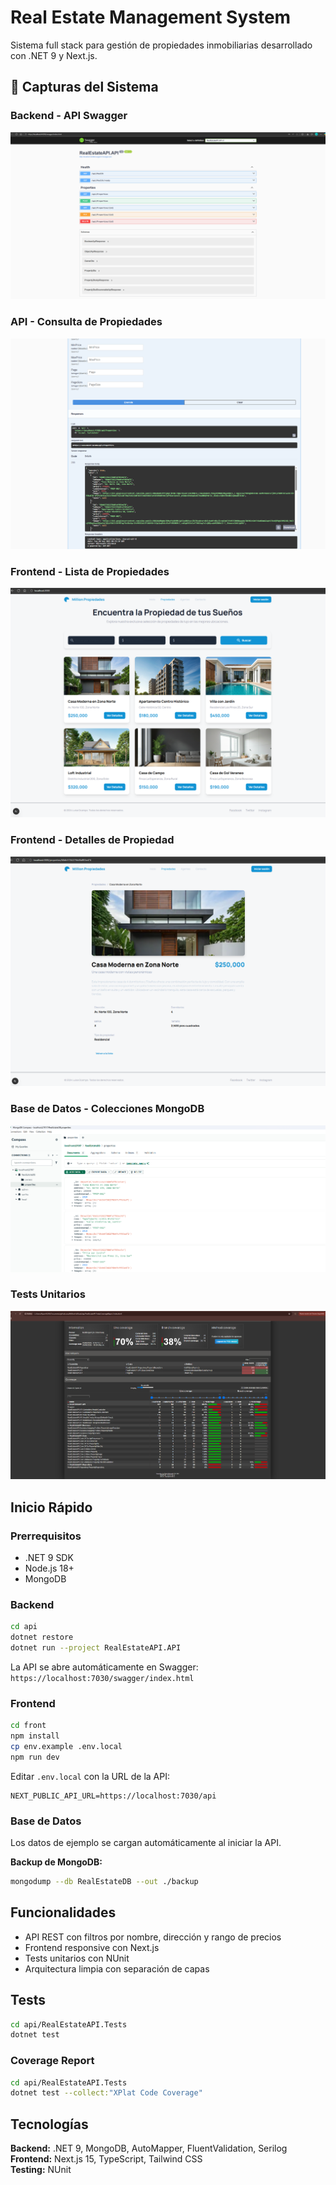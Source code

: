 # Real Estate Management System

Sistema full stack para gestión de propiedades inmobiliarias desarrollado con .NET 9 y Next.js.

## 📸 Capturas del Sistema

### Backend - API Swagger
![Backend Swagger](images/BackEnd%20Swagger.png)

### API - Consulta de Propiedades
![Backend Properties](images/BackEnd%20Swagger%20Get%20Properties.png)

### Frontend - Lista de Propiedades
![Frontend](images/FrontEnd.png)

### Frontend - Detalles de Propiedad
![Frontend Details](images/FrontEnd%20Details.png)

### Base de Datos - Colecciones MongoDB
![MongoDB Collections](images/MongoDb%20Colections.png)

### Tests Unitarios
![Unit Tests](images/UnitTest.png)

## Inicio Rápido

### Prerrequisitos
- .NET 9 SDK
- Node.js 18+
- MongoDB

### Backend
```bash
cd api
dotnet restore
dotnet run --project RealEstateAPI.API
```
La API se abre automáticamente en Swagger: `https://localhost:7030/swagger/index.html`

### Frontend
```bash
cd front
npm install
cp env.example .env.local
npm run dev
```
Editar `.env.local` con la URL de la API:
```env
NEXT_PUBLIC_API_URL=https://localhost:7030/api
```

### Base de Datos
Los datos de ejemplo se cargan automáticamente al iniciar la API.

**Backup de MongoDB:**
```bash
mongodump --db RealEstateDB --out ./backup
```

## Funcionalidades

- API REST con filtros por nombre, dirección y rango de precios
- Frontend responsive con Next.js
- Tests unitarios con NUnit
- Arquitectura limpia con separación de capas

## Tests

```bash
cd api/RealEstateAPI.Tests
dotnet test
```

### Coverage Report
```bash
cd api/RealEstateAPI.Tests
dotnet test --collect:"XPlat Code Coverage"
```

## Tecnologías

**Backend:** .NET 9, MongoDB, AutoMapper, FluentValidation, Serilog  
**Frontend:** Next.js 15, TypeScript, Tailwind CSS  
**Testing:** NUnit
